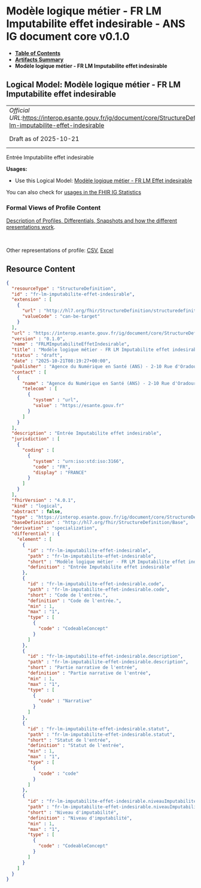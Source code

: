 # Modèle logique métier - FR LM Imputabilite effet indesirable - ANS IG document core v0.1.0

* [**Table of Contents**](toc.md)
* [**Artifacts Summary**](artifacts.md)
* **Modèle logique métier - FR LM Imputabilite effet indesirable**

## Logical Model: Modèle logique métier - FR LM Imputabilite effet indesirable 

| | |
| :--- | :--- |
| *Official URL*:https://interop.esante.gouv.fr/ig/document/core/StructureDefinition/fr-lm-imputabilite-effet-indesirable | *Version*:0.1.0 |
| Draft as of 2025-10-21 | *Computable Name*:FRLMImputabiliteEffetIndesirable |

 
Entrée Imputabilite effet indesirable 

**Usages:**

* Use this Logical Model: [Modèle logique métier - FR LM Effet indesirable](StructureDefinition-fr-lm-effet-indesirable.md)

You can also check for [usages in the FHIR IG Statistics](https://packages2.fhir.org/xig/ans.document.fr.core|current/StructureDefinition/fr-lm-imputabilite-effet-indesirable)

### Formal Views of Profile Content

 [Description of Profiles, Differentials, Snapshots and how the different presentations work](http://build.fhir.org/ig/FHIR/ig-guidance/readingIgs.html#structure-definitions). 

 

Other representations of profile: [CSV](StructureDefinition-fr-lm-imputabilite-effet-indesirable.csv), [Excel](StructureDefinition-fr-lm-imputabilite-effet-indesirable.xlsx) 



## Resource Content

```json
{
  "resourceType" : "StructureDefinition",
  "id" : "fr-lm-imputabilite-effet-indesirable",
  "extension" : [
    {
      "url" : "http://hl7.org/fhir/StructureDefinition/structuredefinition-type-characteristics",
      "valueCode" : "can-be-target"
    }
  ],
  "url" : "https://interop.esante.gouv.fr/ig/document/core/StructureDefinition/fr-lm-imputabilite-effet-indesirable",
  "version" : "0.1.0",
  "name" : "FRLMImputabiliteEffetIndesirable",
  "title" : "Modèle logique métier - FR LM Imputabilite effet indesirable",
  "status" : "draft",
  "date" : "2025-10-21T08:19:27+00:00",
  "publisher" : "Agence du Numérique en Santé (ANS) - 2-10 Rue d'Oradour-sur-Glane, 75015 Paris",
  "contact" : [
    {
      "name" : "Agence du Numérique en Santé (ANS) - 2-10 Rue d'Oradour-sur-Glane, 75015 Paris",
      "telecom" : [
        {
          "system" : "url",
          "value" : "https://esante.gouv.fr"
        }
      ]
    }
  ],
  "description" : "Entrée Imputabilite effet indesirable",
  "jurisdiction" : [
    {
      "coding" : [
        {
          "system" : "urn:iso:std:iso:3166",
          "code" : "FR",
          "display" : "FRANCE"
        }
      ]
    }
  ],
  "fhirVersion" : "4.0.1",
  "kind" : "logical",
  "abstract" : false,
  "type" : "https://interop.esante.gouv.fr/ig/document/core/StructureDefinition/fr-lm-imputabilite-effet-indesirable",
  "baseDefinition" : "http://hl7.org/fhir/StructureDefinition/Base",
  "derivation" : "specialization",
  "differential" : {
    "element" : [
      {
        "id" : "fr-lm-imputabilite-effet-indesirable",
        "path" : "fr-lm-imputabilite-effet-indesirable",
        "short" : "Modèle logique métier - FR LM Imputabilite effet indesirable",
        "definition" : "Entrée Imputabilite effet indesirable"
      },
      {
        "id" : "fr-lm-imputabilite-effet-indesirable.code",
        "path" : "fr-lm-imputabilite-effet-indesirable.code",
        "short" : "Code de l'entrée.",
        "definition" : "Code de l'entrée.",
        "min" : 1,
        "max" : "1",
        "type" : [
          {
            "code" : "CodeableConcept"
          }
        ]
      },
      {
        "id" : "fr-lm-imputabilite-effet-indesirable.description",
        "path" : "fr-lm-imputabilite-effet-indesirable.description",
        "short" : "Partie narrative de l'entrée",
        "definition" : "Partie narrative de l'entrée",
        "min" : 1,
        "max" : "1",
        "type" : [
          {
            "code" : "Narrative"
          }
        ]
      },
      {
        "id" : "fr-lm-imputabilite-effet-indesirable.statut",
        "path" : "fr-lm-imputabilite-effet-indesirable.statut",
        "short" : "Statut de l'entrée",
        "definition" : "Statut de l'entrée",
        "min" : 1,
        "max" : "1",
        "type" : [
          {
            "code" : "code"
          }
        ]
      },
      {
        "id" : "fr-lm-imputabilite-effet-indesirable.niveauImputabilite",
        "path" : "fr-lm-imputabilite-effet-indesirable.niveauImputabilite",
        "short" : "Niveau d'imputabilité",
        "definition" : "Niveau d'imputabilité",
        "min" : 1,
        "max" : "1",
        "type" : [
          {
            "code" : "CodeableConcept"
          }
        ]
      }
    ]
  }
}

```
